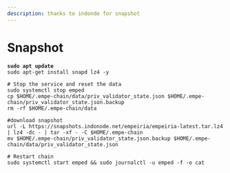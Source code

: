```yaml
---
description: thanks to indonde for snapshot
---
```


# Snapshot

<pre class="language-bash"><code class="lang-bash"><strong>sudo apt update
</strong>sudo apt-get install snapd lz4 -y

# Stop the service and reset the data
sudo systemctl stop emped
cp $HOME/.empe-chain/data/priv_validator_state.json $HOME/.empe-chain/priv_validator_state.json.backup
rm -rf $HOME/.empe-chain/data

#download snapshot
url -L https://snapshots.indonode.net/empeiria/empeiria-latest.tar.lz4 | lz4 -dc - | tar -xf - -C $HOME/.empe-chain
mv $HOME/.empe-chain/priv_validator_state.json.backup $HOME/.empe-chain/data/priv_validator_state.json

# Restart chain
sudo systemctl start emped &#x26;&#x26; sudo journalctl -u emped -f -o cat    
</code></pre>
